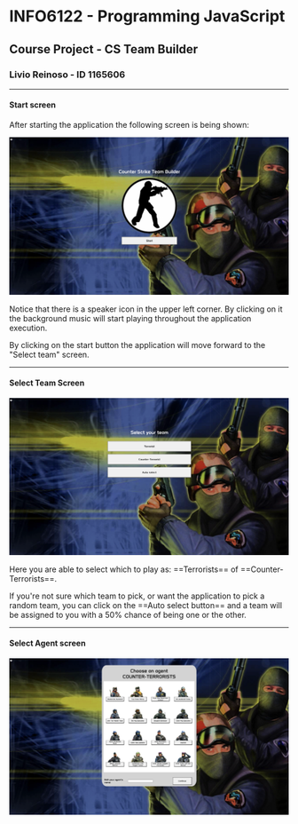 # INFO6122 - Programming JavaScript
## Course Project - CS Team Builder
### Livio Reinoso - ID 1165606
---
#### Start screen

After starting the application the following screen is being shown:

![Start screen](./assets/images/readme/StartScreen.png)

Notice that there is a speaker icon in the upper left corner. By clicking on it the background music will start playing throughout the application execution.

By clicking on the start button the application will move forward to the "Select team" screen.

---
#### Select Team Screen

![Select Team Screen](./assets/images/readme/SelectTeam.png)

Here you are able to select which to play as: ==Terrorists== of ==Counter-Terrorists==.

If you're not sure which team to pick, or want the application to pick a random team, you can click on the ==Auto select button== and a team will be assigned to you with a 50% chance of being one or the other.

---
#### Select Agent screen

![Choose your agent](./assets/images/readme/SelectAgent.png)